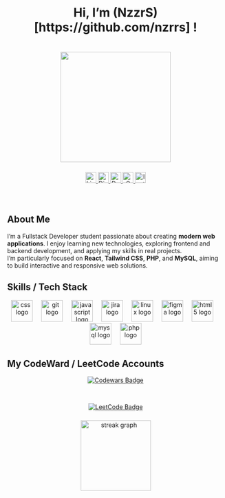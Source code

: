 <h1 align="center">Hi, I’m (NzzrS)[https://github.com/nzrrs] !</h1>

###

<br clear="both">

<div align="center">
  <img height="256" src="https://media2.giphy.com/media/v1.Y2lkPTc5MGI3NjExenpxd2R6bW9oejFiNjJoeWw3NDdmODd2OXY0Mnp3cGhqZGcybXVrYSZlcD12MV9pbnRlcm5hbF9naWZfYnlfaWQmY3Q9Zw/jzHFPlw89eTqU/giphy.gif"  />
</div>

###

<div align="center">
  <a href="https://www.linkedin.com/in/your-linkedin/" target="_blank">
    <img src="https://img.shields.io/static/v1?message=LinkedIn&logo=linkedin&label=&color=0077B5&logoColor=white&labelColor=&style=for-the-badge" height="25" alt="LinkedIn" />
  </a>
  <a href="https://discord.com/users/_nezzarr" target="_blank">
    <img src="https://img.shields.io/static/v1?message=Discord&logo=discord&label=&color=7289DA&logoColor=white&labelColor=&style=for-the-badge" height="25" alt="Discord" />
  </a>
  <a href="https://dev.to/nzrrs" target="_blank">
    <img src="https://img.shields.io/static/v1?message=dev.to&logo=dev.to&label=&color=0A0A0A&logoColor=white&labelColor=&style=for-the-badge" height="25" alt="Dev.to" />
  </a>
  <a href="mailto:god.nizaryt10@gmail.com">
    <img src="https://img.shields.io/static/v1?message=Gmail&logo=gmail&label=&color=D14836&logoColor=white&labelColor=&style=for-the-badge" height="25" alt="Gmail" />
  </a>
  <a href="https://www.instagram.com/p66px_/" target="_blank">
    <img src="https://img.shields.io/static/v1?message=Instagram&logo=instagram&label=&color=E4405F&logoColor=white&labelColor=&style=for-the-badge" height="25" alt="Instagram" />
  </a>
</div>

###

<br clear="both">

###

## About Me
I’m a Fullstack Developer student passionate about creating **modern web applications**. I enjoy learning new technologies, exploring frontend and backend development, and applying my skills in real projects.  
I’m particularly focused on **React**, **Tailwind CSS**, **PHP**, and **MySQL**, aiming to build interactive and responsive web solutions.


###

## Skills / Tech Stack

<div align="center">
  <img src="https://cdn.jsdelivr.net/gh/devicons/devicon/icons/css3/css3-original.svg" height="50" alt="css logo"  />
  <img width="12" />
  <img src="https://cdn.jsdelivr.net/gh/devicons/devicon/icons/git/git-original.svg" height="50" alt="git logo"  />
  <img width="12" />
  <img src="https://cdn.jsdelivr.net/gh/devicons/devicon/icons/javascript/javascript-original.svg" height="50" alt="javascript logo"  />
  <img width="12" />
  <img src="https://cdn.jsdelivr.net/gh/devicons/devicon/icons/jira/jira-original.svg" height="50" alt="jira logo"  />
  <img width="12" />
  <img src="https://cdn.jsdelivr.net/gh/devicons/devicon/icons/linux/linux-original.svg" height="50" alt="linux logo"  />
  <img width="12" />
  <img src="https://cdn.jsdelivr.net/gh/devicons/devicon/icons/figma/figma-original.svg" height="50" alt="figma logo"  />
  <img width="12" />
  <img src="https://cdn.jsdelivr.net/gh/devicons/devicon/icons/html5/html5-original.svg" height="50" alt="html5 logo"  />
  <img width="12" />
  <img src="https://cdn.jsdelivr.net/gh/devicons/devicon/icons/mysql/mysql-original.svg" height="50" alt="mysql logo"  />
  <img width="12" />
  <img src="https://cdn.jsdelivr.net/gh/devicons/devicon/icons/php/php-original.svg" height="50" alt="php logo"  />
</div>

###


## My CodeWard / LeetCode Accounts
<p align="center"> <a href="https://www.codewars.com/users/Nzrr" target="_blank"> <img src="https://www.codewars.com/users/Nzrr/badges/small" alt="Codewars Badge" /> </a> </p> <br/> <p align="center"> <a href="https://leetcode.com/u/vndxz/" target="_blank"><img src="https://img.shields.io/badge/LeetCode-vndxz-FFA116?style=for-the-badge&logo=leetcode&logoColor=white" alt="LeetCode Badge" /> </a> </p>

###

<div align="center">
  <img src="https://streak-stats.demolab.com?user=nzrrs&locale=en&mode=daily&theme=dark&hide_border=false&border_radius=5&order=3" height="163" alt="streak graph"  />
</div>

